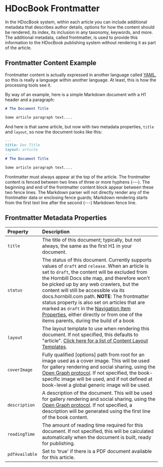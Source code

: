 # HDocBook Frontmatter

In the HDocBook system, within each article you can include additional metadata that describes author details, options for how the content should be rendered, its index, its inclusion in any taxonomy, keywords, and more. The additional metadata, called frontmatter, is used to provide this information to the HDocBook publishing system without rendering it as part of the article.

## Frontmatter Content Example
Frontmatter content is actually expressed in another language called [YAML](https://yaml.org/), so this is really a language within another language. At least, this is how the processing tools see it. 

By way of an example, here is a simple Markdown document with a H1 header and a paragraph:

``` md
# The Document Title

Some article paragraph text....
```

And here is that same article, but now with two metadata properties, `title` and `layout`, so now the document looks like this:

``` md
---
title: Doc Title
layout: article
---
# The Document Title

Some article paragraph text....
```

Frontmatter must always appear at the top of the article. The frontmatter content is fenced between two lines of three or more hyphens (---). The beginning and end of the frontmatter content block appear between these two fence lines. The Markdown parser will not directly render any of the frontmatter data or enclosing fence guards; Markdown rendering starts from the first text line after the second (---) Markdown fence line.

## Frontmatter Metadata Properties

|Property|Description|
|:---|:---|
|`title`|The title of this document; typically, but not always, the same as the first H1 in your document.|
|`status`|The status of this document. Currently supports values of `draft` and `release`. When an article is set to `draft`, the content will be excluded from the Hornbill Docs site map, and therefore won't be picked up by any web crawlers, but the content will still be accessible via its docs.hornbill.com path. **NOTE**: The frontmatter status property is also set on articles that are marked as `draft` in the [Navigation Item Properties](/hdoc-guide/hdocbook/specification#navigation-item-properties), either directly or from one of the items parents, during the build of a book| 
|`layout`|The layout template to use when rendering this document. If not specified, this defaults to "article". [Click here for a list of Content Layout Templates](/hdoc-guide/hdocbook/layout-templates).|
|`coverImage`|Fully qualified [options] path from root for an image used as a cover image. This will be used for gallery rendering and social sharing, using the [Open Graph protocol](https://ogp.me/). If not specified, the book-specific image will be used, and if not defined at book-level a global generic image will be used.|
|`description`|A description of the document. This will be used for gallery rendering and social sharing, using the [Open Graph protocol](https://ogp.me/). If not specified, a description will be generated using the first line of the book content.|
|`readingTime`|The amount of reading time required for this document. If not specified, this will be calculated automatically when the document is built, ready for publishing.| 
|`pdfAvailable`|Set to 'true' if there is a PDF document available for this article.|
